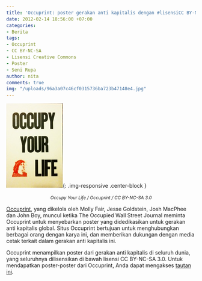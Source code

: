 ```yaml
---
title: 'Occuprint: poster gerakan anti kapitalis dengan #lisensiCC BY-NC-SA'
date: 2012-02-14 18:56:00 +07:00
categories:
- Berita
tags:
- Occuprint
- CC BY-NC-SA
- Lisensi Creative Commons
- Poster
- Seni Rupa
author: nita
comments: true
img: "/uploads/96a3a07c46cf0315736ba723b47148e4.jpg"
---
```


![96a3a07c46cf0315736ba723b47148e4.jpg](/uploads/96a3a07c46cf0315736ba723b47148e4.jpg){: .img-responsive .center-block }<center><small><i>Occupy Your Life / Occuprint / CC BY-NC-SA 3.0</i></small></center>

[Occuprint](https://twitter.com/#!/occuprint), yang dikelola oleh Molly Fair, Jesse Goldstein, Josh MacPhee dan John Boy, muncul ketika The Occupied Wall Street Journal meminta Occuprint untuk menyebarkan poster yang didedikasikan untuk gerakan anti kapitalis global. Situs Occuprint bertujuan untuk menghubungkan berbagai orang dengan karya ini, dan memberikan dukungan dengan media cetak terkait dalam gerakan anti kapitalis ini.

Occuprint menampilkan poster dari gerakan anti kapitalis di seluruh dunia, yang seluruhnya dilisensikan di bawah lisensi CC BY-NC-SA 3.0. Untuk mendapatkan poster-poster dari Occuprint, Anda dapat mengakses [tautan ini](http://occuprint.org/ ).
